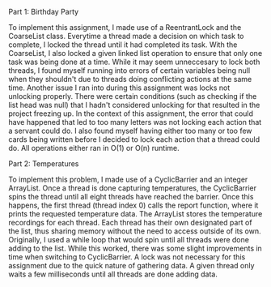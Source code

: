 Part 1: Birthday Party

To implement this assignment, I made use of a ReentrantLock and the CoarseList class. Everytime a thread made a decision on which task to complete, I locked the thread until it had completed its task. With the CoarseList, I also locked a given linked list operation to ensure that only one task was being done at a time. While it may seem unneccesary to lock both threads, I found myself running into errors of certain variables being null when they shouldn't due to threads doing conflicting actions at the same time. Another issue I ran into during this assignment was locks not unlocking properly. There were certain conditions (such as checking if the list head was null) that I hadn't considered unlocking for that resulted in the project freezing up. In the context of this assignment, the error that could have happened that led to too many letters was not locking each action that a servant could do. I also found myself having either too many or too few cards being written before I decided to lock each action that a thread could do. All operations either ran in O(1) or O(n) runtime.

Part 2: Temperatures

To implement this problem, I made use of a CyclicBarrier and an integer ArrayList. Once a thread is done capturing temperatures, the CyclicBarrier spins the thread until all eight threads have reached the barrier. Once this happens, the first thread (thread index 0) calls the report function, where it prints the requested temperature data. The ArrayList stores the temperature recordings for each thread. Each thread has their own designated part of the list, thus sharing memory without the need to access outside of its own. Originally, I used a while loop that would spin until all threads were done adding to the list. While this worked, there was some slight improvements in time when switching to CyclicBarrier. A lock was not necessary for this assignment due to the quick nature of gathering data. A given thread only waits a few milliseconds until all threads are done adding data.
